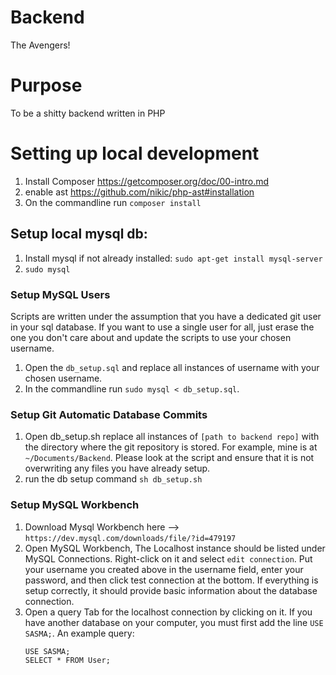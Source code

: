 # Backend
The Avengers!

# Purpose
To be a shitty backend written in PHP

# Setting up local development
1. Install Composer https://getcomposer.org/doc/00-intro.md
2. enable ast https://github.com/nikic/php-ast#installation
3. On the commandline run `composer install`

## Setup local mysql db:
1. Install mysql if not already installed: `sudo apt-get install mysql-server`
2. `sudo mysql`

### Setup MySQL Users
Scripts are written under the assumption that you have a dedicated git user in your sql database. If you want to use a single user for all, just erase the one you don't care about and update the scripts to use your chosen username.
1. Open the `db_setup.sql` and replace all instances of username with your chosen username.
2. In the commandline run `sudo mysql < db_setup.sql`. 

### Setup Git Automatic Database Commits
1. Open db_setup.sh replace all instances of `[path to backend repo]` with the directory where the git repository is stored. For example, mine is at `~/Documents/Backend`. Please look at the script and ensure that it is not overwriting any files you have already setup.
2. run the db setup command `sh db_setup.sh`

### Setup MySQL Workbench
1. Download Mysql Workbench here --> `https://dev.mysql.com/downloads/file/?id=479197` 
2. Open MySQL Workbench, The Localhost instance should be listed under MySQL Connections. Right-click on it and select `edit connection`. Put your username you created above in the username field, enter your password, and then click test connection at the bottom. If everything is setup correctly, it should provide basic information about the database connection.
3. Open a query Tab for the localhost connection by clicking on it. If you have another database on your computer, you must first add the line `USE SASMA;`. An example query:
    ```
    USE SASMA;
    SELECT * FROM User;
    ```